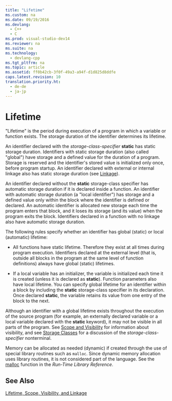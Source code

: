 ```yaml
---
title: "Lifetime"
ms.custom: na
ms.date: 09/19/2016
ms.devlang: 
  - C++
  - C
ms.prod: visual-studio-dev14
ms.reviewer: na
ms.suite: na
ms.technology: 
  - devlang-cpp
ms.tgt_pltfrm: na
ms.topic: article
ms.assetid: ff0b42cb-3f0f-49a3-a94f-d1d825d8ddfe
caps.latest.revision: 10
translation.priority.ht: 
  - de-de
  - ja-jp
---
```

# Lifetime
"Lifetime" is the period during execution of a program in which a variable or function exists. The storage duration of the identifier determines its lifetime.  
  
 An identifier declared with the *storage-class-specifier* **static** has static storage duration. Identifiers with static storage duration (also called "global") have storage and a defined value for the duration of a program. Storage is reserved and the identifier's stored value is initialized only once, before program startup. An identifier declared with external or internal linkage also has static storage duration (see [Linkage](../vs140/Linkage.md)).  
  
 An identifier declared without the **static** storage-class specifier has automatic storage duration if it is declared inside a function. An identifier with automatic storage duration (a "local identifier") has storage and a defined value only within the block where the identifier is defined or declared. An automatic identifier is allocated new storage each time the program enters that block, and it loses its storage (and its value) when the program exits the block. Identifiers declared in a function with no linkage also have automatic storage duration.  
  
 The following rules specify whether an identifier has global (static) or local (automatic) lifetime:  
  
-   All functions have static lifetime. Therefore they exist at all times during program execution. Identifiers declared at the external level (that is, outside all blocks in the program at the same level of function definitions) always have global (static) lifetimes.  
  
-   If a local variable has an initializer, the variable is initialized each time it is created (unless it is declared as **static**). Function parameters also have local lifetime. You can specify global lifetime for an identifier within a block by including the **static** storage-class specifier in its declaration. Once declared **static**, the variable retains its value from one entry of the block to the next.  
  
 Although an identifier with a global lifetime exists throughout the execution of the source program (for example, an externally declared variable or a local variable declared with the **static** keyword), it may not be visible in all parts of the program. See [Scope and Visibility](../vs140/Scope-and-Visibility.md) for information about visibility, and see [Storage Classes](../vs140/C-Storage-Classes.md) for a discussion of the *storage-class-specifier* nonterminal.  
  
 Memory can be allocated as needed (dynamic) if created through the use of special library routines such as `malloc`. Since dynamic memory allocation uses library routines, it is not considered part of the language. See the [malloc](../vs140/malloc.md) function in the *Run-Time Library Reference*.  
  
## See Also  
 [Lifetime, Scope, Visibility, and Linkage](../vs140/Lifetime--Scope--Visibility--and-Linkage.md)